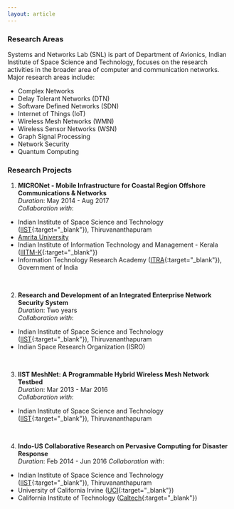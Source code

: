 ```yaml
---
layout: article
---
```


### Research Areas

Systems and Networks Lab (SNL) is part of Department of Avionics, 
Indian Institute of Space Science and Technology, focuses on the 
research activities in the broader area of computer and 
communication networks. Major research areas include:

* Complex Networks
* Delay Tolerant Networks (DTN)
* Software Defined Networks (SDN)
* Internet of Things (IoT)
* Wireless Mesh Networks (WMN)
* Wireless Sensor Networks (WSN)
* Graph Signal Processing
* Network Security
* Quantum Computing

### Research Projects

1. **MICRONet - Mobile Infrastructure for Coastal Region Offshore Communications & Networks**  
*Duration*: May 2014 - Aug 2017  
*Collaboration with*: 
* Indian Institute of Space Science and Technology ([IIST](https://www.iist.ac.in){:target="_blank"}), Thiruvananthapuram
* [Amrita University](https://www.amrita.edu)
* Indian Institute of Information Technology and Management - Kerala ([IIITM-K](http://www.iiitmk.ac.in){:target="_blank"})
* Information Technology Research Academy ([ITRA](http://itra.medialabasia.in){:target="_blank"}), Government of India  
<br>

2. **Research and Development of an Integrated Enterprise Network Security System**  
*Duration*: Two years  
*Collaboration with*:  
* Indian Institute of Space Science and Technology ([IIST](https://www.iist.ac.in){:target="_blank"}), Thiruvananthapuram
* Indian Space Research Organization (ISRO)  
<br>

3. **IIST MeshNet: A Programmable Hybrid Wireless Mesh Network Testbed**  
*Duration*: Mar 2013 - Mar 2016  
*Collaboration with*: 
* Indian Institute of Space Science and Technology ([IIST](https://www.iist.ac.in){:target="_blank"}), Thiruvananthapuram  
<br>

4. **Indo-US Collaborative Research on Pervasive Computing for Disaster Response**  
*Duration*: Feb 2014 - Jun 2016 
*Collaboration with*: 
* Indian Institute of Space Science and Technology ([IIST](https://www.iist.ac.in){:target="_blank"}), Thiruvananthapuram
* University of California Irvine ([UCI](https://uci.edu){:target="_blank"})
* California Institute of Technology ([Caltech](https://www.caltech.edu){:target="_blank"})  
<br>





